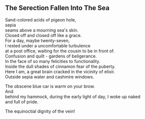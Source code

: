 The Serection Fallen Into The Sea
---------------------------------
Sand-colored acids of pigeon hole,  
sepia  
seams above a mourning sea's skin.  
Closed off and closed off like a grace.  
For a day, maybe twenty-seven,  
I rested under a uncomfortable turbulence  
at a post office, waiting for the cousin to be in front of.  
Confusion and quilt - gardens of beligerance.  
In the face of so many felicities to functionality.  
Inside the dull shades of cinnamon fear of the puberty.  
Here I am, a great brain cracked in the vicinity of elixir.  
Outside sepia water and cashmire windows.  
  
The obscene blue car is warm on your brow.  
And  
behind my hammock, during the early light of day, I woke up naked  
and full of pride.  
  
The equinoctial dignity of the vein!  
